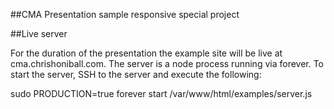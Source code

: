##CMA Presentation sample responsive special project


##Live server

For the duration of the presentation the example site will be live at cma.chrishoniball.com. The server is a node process running via forever. To start the server, SSH to the server and execute the following: 

sudo PRODUCTION=true forever start /var/www/html/examples/server.js